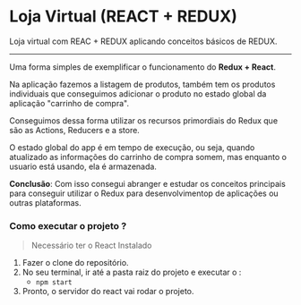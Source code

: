 # Loja Virtual (REACT + REDUX)
Loja virtual com REAC + REDUX aplicando conceitos básicos de REDUX.

___


Uma forma simples de exemplificar o funcionamento do **Redux + React**.

Na aplicação fazemos a listagem de produtos, também tem os produtos individuais que conseguimos adicionar o produto no estado global da aplicação "carrinho de compra".

Conseguimos dessa forma utilizar os recursos primordiais do Redux que são as Actions, Reducers e a store.

O estado global do app é em tempo de execução, ou seja, quando atualizado as informações do carrinho de compra somem, mas enquanto o usuario está usando, ela é armazenada.

**Conclusão**: Com isso consegui abranger e estudar os conceitos principais para conseguir utilizar o Redux para desenvolvimentop de aplicações ou outras plataformas.

### Como executar o projeto ?

>Necessário ter o React Instalado

1.  Fazer o clone do repositório.
2.  No seu terminal, ir até a pasta raiz do projeto e executar o :
    - ```npm start```
3.  Pronto, o servidor do react vai rodar o projeto.

